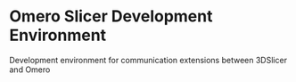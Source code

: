 # Omero Slicer Development Environment
Development environment for communication extensions between 3DSlicer and Omero 
